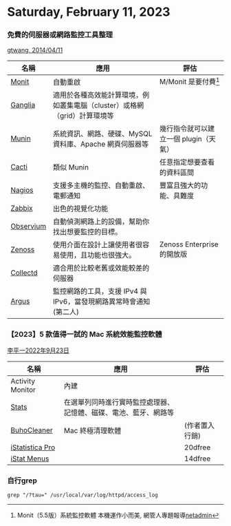 # Saturday, February 11, 2023

### 免費的伺服器或網路監控工具整理

[gtwang, 2014/04/11](https://blog.gtwang.org/useful-tools/free-server-and-network-monitoring/)

名稱|應用|評估|
-|-|-
[Monit][Monit]|自動重啟|M/Monit 是要付費[^1]
[Ganglia][Ganglia]|適用於各種高效能計算環境，例如叢集電腦（cluster）或格網（grid）計算環境等|
[Munin][Munin]|系統資訊、網路、硬碟、MySQL 資料庫、Apache 網頁伺服器等|幾行指令就可以建立一個 plugin（天氣）
[Cacti][Cacti]|類似 Munin|任意指定想要查看的資料區間
[Nagios][Nagios]|支援多主機的監控、自動重啟、電郵通知|豐富且強大的功能、具難度
[Zabbix][Zabbix]|出色的視覺化功能|
[Observium][Observium]|自動偵測網路上的設備，幫助你找出想要監控的目標。|
[Zenoss][Zenoss]|使用介面在設計上讓使用者很容易使用，且功能也很強大。|Zenoss Enterprise 的開放版
[Collectd][Collectd]|適合用於比較老舊或效能較差的伺服器|
[Argus][Argus]|監控網路的工具，支援 IPv4 與 IPv6，當發現網路異常時會通知(第二人)|

### 【2023】5 款值得一試的 Mac 系統效能監控軟體

[李平一2022年9月23日][drbuho]

名稱|應用|評估|
-|-|-
Activity Monitor|內建|
[Stats][Stats]|在選單列同時進行實時監控處理器、記憶體、磁碟、電池、藍牙、網路等|
[BuhoCleaner][BuhoCleaner]|Mac 終極清理軟體|(作者置入行銷)
[iStatistica Pro][iStatistica Pro]||20dfree
[iStat Menus][iStat Menus]||14dfree

### 自行grep

`grep "/?tau=" /usr/local/var/log/httpd/access_log`

[Monit]: http://mmonit.com/monit/ "Monit 是一個開放原始碼的整合性工具，它不只會監控系統的狀態，在系統出現異常時，他還會根據設定採取一些補救措施，例如當資料庫的服務中斷時，你可以設定讓它嘗試重新啟動（restart），而通常這樣的問題也都是這樣處理的。"
[Ganglia]: http://ganglia.info/ "可擴充性的分散式系統監控工具"
[Munin]: http://munin-monitoring.org/ ""
[Cacti]: http://www.cacti.net/ "類似 Munin，但可任意指定要查看的資料區間。"
[Nagios]: http://www.nagios.org/ "功能豐富且強大，但安裝與設定較複雜。"
[Zabbix]: http://www.zabbix.com/ "視覺化功能、各種訊息通知"
[Observium]: http://www.observium.org/ "適用於 Linux、BSD 與 Cisco 設備，有詳細的圖表顯示功能。"
[Zenoss]: http://www.zenoss.com/ "支援 Nagios plugin，介面簡單容易使用。"
[Collectd]: http://collectd.org/ "效能高，較不占系統資源，適合低階伺服器或崁入式的系統"
[Argus]: http://argus.tcp4me.com/ "專門監控網路，支援 IPv4 與 IPv6"
[1]: https://www.netadmin.com.tw/netadmin/zh-tw/feature/C26DA1E77A7440DDAA36B7AE0BC373A4 
[drbuho]: https://www.drbuho.com/zh-tw/how-to/best-mac-performance-monitor "\【2023】5 款值得一試的 Mac 系統效能監控軟體"
[Stats]: https://insmac.org/macosx/4493-stats.html "Keeping an eye on your Mac's hardware and resource usage is helpful, but there is no accessible way to do so without third-party utilities."
[BuhoCleaner]: https://www.drbuho.com/zh-tw "Mac 終極清理軟體"
[iStatistica Pro]: https://apps.apple.com/tw/app/istatistica-pro/id1447778660?mt=12 "app store: iStatistica Pro is an advanced system monitor for macOS."
[iStat Menus]: https://apps.apple.com/tw/app/istat-menus/id1319778037?mt=12 "app store: The most powerful system monitoring app for macOS, right in your menubar."
[^1]: Monit（5.5版）系統監控軟體 本機運作小而美, 網管人專題報導[netadmin][1]

